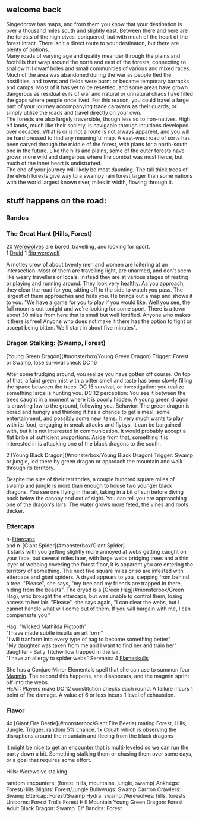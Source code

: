 
## welcome back  

 Singedbrow has maps, and from them you know that your destination is over a thousand miles 
 south and slightly east. Between there and here are the forests of the high elves, conquered, 
 but with much of the heart of the forest intact. There isn't a direct route to your destinaton, 
 but there are plenty of options.  
 Many roads of varying age and quality meander through the plains and foothills that wrap around 
 the north and east of the forests, connecting to shallow hill dwarf holes and small communities 
 of various and mixed races. Much of the area was abandoned during the war as people fled the 
 hostilities, and towns and fields were burnt or became temporary barracks and camps. Most of it 
 has yet to be resettled, and some areas have grown dangerous as residual evils of war and 
 natural or unnatural chaos have filled the gaps where people once lived. For this reason, you 
 could travel a large part of your journey accompanying trade caravans as their guards, or simply 
 utilize the roads and travel directly on your own.  
 The forests are also largely traversible, though less so to non-natives. High elf lands, much 
 like their society, is navigable through intuitions developed over decades. What is or is not 
 a route is not always apparent, and you will be hard pressed to find any meaningful map. A 
 east-west road of sorts has been carved through the middle of the forest, with plans for a 
 north-south one in the future. Like the hills and plains, some of the outer forests have 
 grown more wild and dangerous where the combat was most fierce, but much of the inner heart is 
 undisturbed.  
 The end of your journey will likely be most daunting. The tall thick trees of the elvish forests 
 give way to a swampy rain forest larger than some nations with the world largest known river, 
 miles in width, flowing through it. 

 ## stuff happens on the road:
 
 ### Randos

 ### The Great Hunt (Hills, Forest)  
 20 [Werewolves](#monsterbox/Werewolf) are bored, travelling, and looking for sport.  
 1 [Druid](#monsterbox/Druid)
 1 [Big werewolf](#monsterbox/Werebear)

 A motley crew of about twenty men and women are loitering at an intersection. Most of them are 
 travelling light, are unarmed, and don't seem like weary travellers or locals. Instead they are 
 at various stages of resting or playing and running around. They look very healthy.
 As you approach, they clear the road for you, sitting off to the side to watch you pass. The largest 
 of them approaches and hails you. He brings out a map and shows it to you. "We have a game for you 
 to play if you would like. Well you see, the full moon is out tonight and we're looking for some sport. 
 There is a town about 30 miles from here that is small but well fortified. Anyone who makes it there 
 is free! Anyone who does not make it there has the option to fight or accept being bitten. We'll start 
 in about five minutes".

 ### Dragon Stalking: (Swamp, Forest)
 [Young Green Dragon](#monsterbox/Young Green Dragon) 
 Trigger: Forest or Swamp, lose survival check DC 16 

 After some trudging around, you realize you have gotten off course. On top of that, a faint green 
 mist with a bitter smell and taste has been slowly filling the space between the trees. DC 15 survival, 
 or investigation: you realize something large is hunting you. DC 12 perception: You see it between the 
 trees caught in a moment where it is poorly hidden.  A young green dragon is crawling low to the ground, 
 following you. 
 Behavior: The green dragon is bored and hungry and thinking it has a chance to get a meal, some entertainment, 
 and possibly some new items. It very much wants to play with its food, engaging in sneak attacks and flybys. 
 It can be bargained with, but it is not interested in communication. It would probably accept a flat bribe 
 of sufficient proportions. Aside from that, something it is interested in is attacking one of the black 
 dragons to the south. 

 2 [Young Black Dragon](#monsterbox/Young Black Dragon)
 Trigger: Swamp or jungle, led there by green dragon or approach the mountain and walk through its territory.

 Despite the size of their territories, a couple hundred square miles of swamp and jungle is more than 
 enough to house two younger black dragons. You see one flying in the air, taking in a bit of sun before 
 diving back below the canopy and out of sight. 
 You can tell you are approaching one of the dragon's lairs. The water grows more feted, the vines and 
 roots thicker. 

 ### Ettercaps  
 n-[Ettercaps](#monsterbox/Ettercap)  
 and n-[Giant Spider](#monsterbox/Giant Spider)  
 It starts with you getting slightly more annoyed at webs getting caught on your face, but several miles 
 later, with large webs bridging trees and a thin layer of webbing covering the forest floor, it is apparent 
 you are entering the territory of something. 
 The next five square miles or so are infested with ettercaps and giant spiders. A dryad appears to you, 
 stepping from behind a tree. "Please", she says, "my tree and my friends are trapped in there, hiding from 
 the beasts". The dryad is a [Green Hag](#monsterbox/Green Hag), who brought the ettercaps, but was unable 
 to control them, losing access to her lair. 
 "Please", she says again, "I can clear the webs, but I cannot handle what will come out of them. If you will 
 bargain with me, I can compensate you."

 Hag: "Wicked Mathilda Pigtooth".  
 "I have made subtle insults an art form"  
 "I will tranform into every type of hag to become something better"  
 "My daughter was taken from me and I want to find her and train her"  
     daughter - Sally Titchwillow trapped in the lair.  
 "I have an allergy to spider webs" 
 Servants: 4 [Flameskulls](#monsterbox/Flameskull)

 She has a Conjure Minor Elementals spell that she can use to summon four [Magmin](#monsterbox/Magmin). The 
 second this happens, she disappears, and the magmin sprint off into the webs.  
 HEAT: Players make DC 12 constitution checks each round. A failure incurs 1 point of fire damage. A value 
 of 6 or less incurs 1 level of exhaustion. 

 ### Flavor  
 4x [Giant Fire Beetle](#monsterbox/Giant Fire Beetle) mating
 Forest, Hills, Jungle. Trigger: random 5% chance. 
 1x [Couatl](#monsterbox/Couatl) which is observing the disruptions around the mountain and fleeing from the 
 black dragons

 It might be nice to get an encounter that is multi-leveled so we can run the party down a bit. 
 Something stalking them or chasing them over some days, or a goal that requires some effort.

 Hills: Werewolve stalking.

 random encounters: (forest, hills, mountains, jungle, swamp)
 Ankhegs: Forest/Hills
 Blights: Forest/Jungle
 Bullywugs: Swamp
 Carrion Crawlers: Swamp
 Ettercap: Forest/Swamp
 Hydra: swamp
 Werewolves: hills, forests
 Unicorns: Forest 
 Trolls Forest Hill Mountain
 Young Green Dragon: Forest 
 Adult Black Dragon: Swamp.
 Elf Bandits: Forest 


